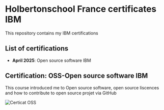 # Holbertonschool France certificates IBM

This repository contains my IBM certifications

## List of certifications

- **April 2025**: Open source software IBM

## Certification: OSS-Open source software IBM

This course introduced me to Open source software, open source liscences and how to contribute to open source projet via GitHub

![Certicat OSS](https://github.com/JeffToken31/holbertonschool-france-certificates-ibm/blob/main/certificate-oss.jpg)
